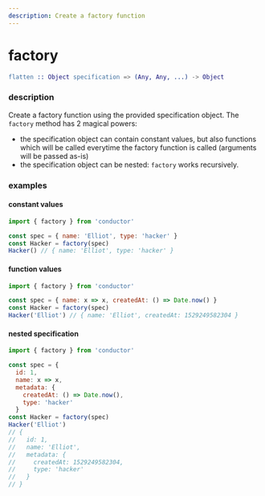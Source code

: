 ```yaml
---
description: Create a factory function
---
```


# factory

```erlang
flatten :: Object specification => (Any, Any, ...) -> Object
```

### description

Create a factory function using the provided specification object. The `factory` method has 2 magical powers:

- the specification object can contain constant values, but also functions which will be called everytime the factory function is called (arguments will be passed as-is)
- the specification object can be nested: `factory` works recursively.

### examples

#### constant values

```javascript
import { factory } from 'conductor'

const spec = { name: 'Elliot', type: 'hacker' }
const Hacker = factory(spec)
Hacker() // { name: 'Elliot', type: 'hacker' }
```

#### function values

```javascript
import { factory } from 'conductor'

const spec = { name: x => x, createdAt: () => Date.now() }
const Hacker = factory(spec)
Hacker('Elliot') // { name: 'Elliot', createdAt: 1529249582304 }
```

#### nested specification

```javascript
import { factory } from 'conductor'

const spec = {
  id: 1,
  name: x => x,
  metadata: {
    createdAt: () => Date.now(),
    type: 'hacker'
  }
const Hacker = factory(spec)
Hacker('Elliot')
// {
//   id: 1,
//   name: 'Elliot',
//   metadata: {
//     createdAt: 1529249582304,
//     type: 'hacker'
//   }
// }
```
